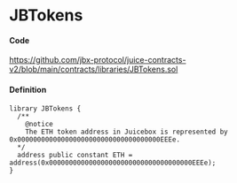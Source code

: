 # JBTokens

#### Code

https://github.com/jbx-protocol/juice-contracts-v2/blob/main/contracts/libraries/JBTokens.sol

#### Definition

```
library JBTokens {
  /**
    @notice
    The ETH token address in Juicebox is represented by 0x000000000000000000000000000000000000EEEe.
  */
  address public constant ETH = address(0x000000000000000000000000000000000000EEEe);
}
```
